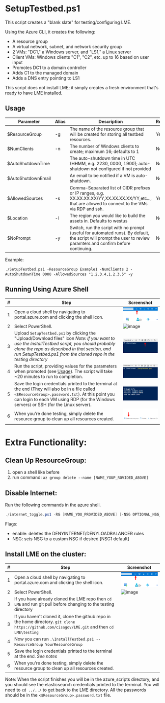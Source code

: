 # SetupTestbed.ps1
This script creates a "blank slate" for testing/configuring LME.

Using the Azure CLI, it creates the following:
- A resource group
- A virtual network, subnet, and network security group
- 2 VMs: "DC1," a Windows server, and "LS1," a Linux server
- Client VMs: Windows clients "C1", "C2", etc. up to 16 based on user input 
- Promotes DC1 to a domain controller
- Adds C1 to the managed domain
- Adds a DNS entry pointing to LS1

This script does not install LME; it simply creates a fresh environment that's ready to have LME installed.

## Usage
| **Parameter**      | **Alias** | **Description**                                                                                                                                                   | **Required** |
|--------------------|-----------|-------------------------------------------------------------------------------------------------------------------------------------------------------------------|--------------|
| $ResourceGroup     | -g        | The name of the resource group that will be created for storing all testbed resources.                                                                            | Yes          |
| $NumClients        | -n        | The number of Windows clients to create; maximum 16; defaults to 1                                                                                                | No           |
| $AutoShutdownTime  |           | The auto-shutdown time in UTC (HHMM, e.g. 2230, 0000, 1900); auto-shutdown not configured if not provided                                                         | No           |
| $AutoShutdownEmail |           | An email to be notified if a VM is auto-shutdown.                                                                                                                 | No           |
| $AllowedSources    | -s        | Comma-Separated list of CIDR prefixes or IP ranges, e.g. XX.XX.XX.XX/YY,XX.XX.XX.XX/YY,etc..., that are allowed to connect to the VMs via RDP and ssh.            | Yes          |
| $Location          | -l        | The region you would like to build the assets in. Defaults to westus                                                                                              | No           |
| $NoPrompt          | -y        | Switch, run the script with no prompt (useful for automated runs). By default, the script will prompt the user to review paramters and confirm before continuing. | No           |

Example:
```
./SetupTestbed.ps1 -ResourceGroup Example1 -NumClients 2 -AutoShutdownTime 0000 -AllowedSources "1.2.3.4,1.2.3.5" -y
```

## Running Using Azure Shell
| **#** | **Step**                                                                                                                                                                                                                                                              | **Screenshot**                                          |
|-------|-----------------------------------------------------------------------------------------------------------------------------------------------------------------------------------------------------------------------------------------------------------------------|---------------------------------------------------------|
| 1     | Open a cloud shell by navigating to portal.azure.com and clicking the shell icon.                                                                                                                                                                                     | ![image](/docs/imgs/testing-screenshots/shell.png)      |
| 2     | Select PowerShell.                                                                                                                                                                                                                                                    | ![image](/docs/imgs/testing-secreenshots/shell2.png)    |
| 3     | Upload `SetupTestbed.ps1` by clicking the "Upload/Download files" icon  *Note: if you want to use the InstallTestbed script, you should probably clone the repo as described in that section, and run SetupTestbed.ps1 from the cloned repo in the testing directory* | ![image](/docs/imgs/testing-screenshots/shell3.png)     |
| 4     | Run the script, providing values for the parameters when promoted (see [Usage](#usage)). The script will take ~20 minutes to run to completion.                                                                                                                       | ![image](/docs/imgs/testing-screenshots/shell4.png)     |
| 5     | Save the login credentials printed to the terminal at the end (They will also be in a file called `<$ResourceGroup>.password.txt`). At this point you can login to each VM using RDP (for the Windows servers) or SSH (for the Linux server).                         | ![image](/docs/imgs/testing-screenshots/shell5.png)     |
| 6     | When you're done testing, simply delete the resource group to clean up all resources created.                                                                                                                                                                         | ![image](/docs/imgs/testing-screenshots/delete.png)     |

# Extra Functionality:
 
## Clean Up ResourceGroup: 

1. open a shell like before 
2. run command: `az group delete --name [NAME_YOUP_ROVIDED_ABOVE]`

## Disable Internet: 
Run the following commands in the azure shell.  

```powershell
./internet_toggle.ps1 -RG [NAME_YOU_PROVIDED_ABOVE] [-NSG OPTIONAL_NSG_GROUP] [-enable]
```

Flags:
  - enable: deletes the DENYINTERNET/DENYLOADBALANCER rules
  - NSG: sets NSG to a custom NSG if desired [NSG1 default]

## Install LME on the cluster:
| **#** | **Step**                                                                                                                                        | **Screenshot**                                       |
|-------|-------------------------------------------------------------------------------------------------------------------------------------------------|------------------------------------------------------|
| 1     | Open a cloud shell by navigating to portal.azure.com and clicking the shell icon.                                                               | ![image](/docs/imgs/testing-screenshots/shell.png)   |
| 2     | Select PowerShell.                                                                                                                              | ![image](/docs/imgs/testing-secreenshots/shell2.png) |
| 3     | If you have already cloned the LME repo then `cd LME` and run git pull before changing to the testing directory                                 |                                                      |
| 3     | If you haven't cloned it, clone the github repo in the home directory. `git clone https://github.com/cisagov/LME.git` and then `cd LME\testing` |                                                      |
| 4     | Now you can run `.\InstallTestbed.ps1 --ResourceGroup YourResourceGroup`                                                                    |                                                      |
| 5     | Save the login credentials printed to the terminal at the end. *See notes*                                                                      |                                                      |
| 6     | When you're done testing, simply delete the resource group to clean up all resources created.                                                   |                                                      |

Note: When the script finishes you will be in the azure_scripts directory, and you should see the elasticsearch credentials printed to the terminal. 
You will need to `cd ../../` to get back to the LME directory. All the passwords should be in the `<$ResourceGroup>.password.txt` file.


